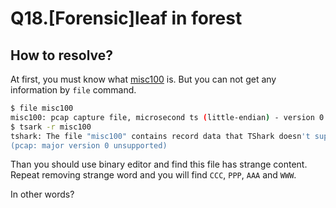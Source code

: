 # Q18.[Forensic]leaf in forest

## How to resolve?

At first, you must know what [misc100](./misc100]) is.
But you can not get any information by `file` command.

````bash
$ file misc100 
misc100: pcap capture file, microsecond ts (little-endian) - version 0.0 (linktype#1768711542, capture length 1869357413)
$ tsark -r misc100
tshark: The file "misc100" contains record data that TShark doesn't support.
(pcap: major version 0 unsupported)
````

Than you should use binary editor and find this file has strange content.
Repeat removing strange word and you will find `CCC`, `PPP`, `AAA` and `WWW`.

In other words?